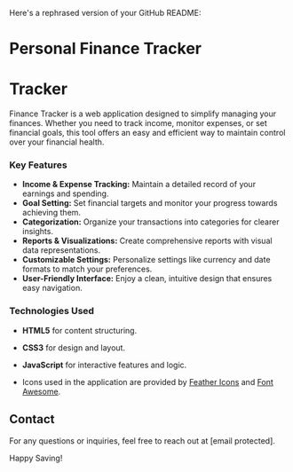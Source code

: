 Here's a rephrased version of your GitHub README:

# Personal Finance Tracker

# Tracker
Finance Tracker is a web application designed to simplify managing your finances. Whether you need to track income, monitor expenses, or set financial goals, this tool offers an easy and efficient way to maintain control over your financial health.

### Key Features
- **Income & Expense Tracking:** Maintain a detailed record of your earnings and spending.
- **Goal Setting:** Set financial targets and monitor your progress towards achieving them.
- **Categorization:** Organize your transactions into categories for clearer insights.
- **Reports & Visualizations:** Create comprehensive reports with visual data representations.
- **Customizable Settings:** Personalize settings like currency and date formats to match your preferences.
- **User-Friendly Interface:** Enjoy a clean, intuitive design that ensures easy navigation.

### Technologies Used
- **HTML5** for content structuring.
- **CSS3** for design and layout.
- **JavaScript** for interactive features and logic.

- Icons used in the application are provided by [Feather Icons](https://feathericons.com/) and [Font Awesome](https://fontawesome.com/).

## Contact

For any questions or inquiries, feel free to reach out at [email protected].

Happy Saving!
